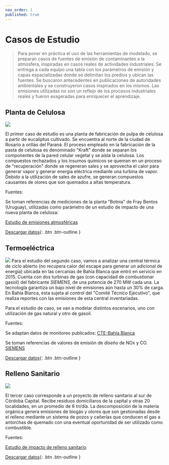 ```yaml
---
nav_order: 1
published: true
---
```


# Casos de Estudio

> Para poner en práctica el uso de las herramientas de modelado, se preparan casos de fuentes de emisión de contaminantes a la atmósfera, inspiradas en casos reales de actividades industriales. Se entrega a cada equipo una tabla con los parámetros de emisión y capas espacializadas donde se delimitan los predios y ubican las fuentes. Se buscaron antecedentes en publicaciones de autoridades ambientales y se construyeron casos inspirados en los mismos. Las emisiones utilizadas no son un reflejo de los procesos industriales reales y fueron exageradas para enriquecer el aprendizaje.  

## Planta de Celulosa 

![](https://assets.iprofesional.com/cdn-cgi/image/w=880,f=webp/https://assets.iprofesional.com/assets/jpg/2021/06/517828.jpg)

El primer caso de estudio es una planta de fabricación de pulpa de celulosa a partir de eucaliptus cultivado. Se encuentra al norte de la ciudad de Rosario a orillas del Paraná. El proceso empleado en la fabricación de la pasta de celulosa es denominado "Kraft" donde se separan los componentes de la pared celular vegetal y se aísla la celulosa. Los compuestos rechazados y los insumos químicos se queman en un proceso de "recuperación" donde se regeneran sales y se aprovecha el calor para generar vapor y generar energía eléctrica mediante una turbina de vapor. Debido a la utilización de sales de azufre, se generan compuestos causantes de olores que son quemados a altas temperatura.




Fuentes:

Se toman referencias de mediciones de la planta "Botnia" de Fray Bentos (Uruguay), utilizadas como parámetro de un estudio de impacto de una nueva planta de celulosa:

[Estudio de emisiones atmosféricas](https://www.ambiente.gub.uy/oan/wp-content/uploads/2018/02/8.-Anexos-EsIA-Tomo-II.pdf)

[Descargar datos](/tps/archivos/CELULOSA/CELULOSA.zip){: .btn .btn-outline }


## Termoeléctrica
![](https://www.rafasa.com/resources/users-uploads/galleries/64/noticias/3435c378bb76d4357324dd7e69f3cd18.jpg)
Para el estudio del segundo caso, vamos a analizar una central térmica de ciclo abierto (no recupera calor del escape para generar un adicional de energía) ubicada en las cercanías de Bahía Blanca que entró en servicio en 2015. Cuenta con dos turbinas de gas (con capacidad de combustionar gasoil) del fabricante *SIEMENS*, de una potencia de 270 MW cada una. La tecnología garantiza un bajo nivel de emisiones aún hasta un 30% de carga. En Bahía Blanca, esta sujeta al control del "Comité Técnico Ejecutivo", que realiza reportes con las emisiones de esta central inventariadas.

Para el estudio de caso, se van a modelar distintos escenarios, uno con utilización de gas natural y otro de gasoil.

Fuentes:

Se adaptan datos de monitoreo publicados:
[CTE-Bahía Blanca](https://bahia.gob.ar/subidos/cte/informes2017/2017/2.2%20-%20Subprograma%20Control%20de%20Emisiones%20Gaseosas%20Industriales.pdf)

Se toman referencias de valores de emisión de diseño de NOx y CO.
[SIEMENS](https://www.siemens-energy.com/global/en/offerings/power-generation/gas-turbines/sgt6-5000f.html) 

[Descargar datos](/tps/archivos/TERMOELÉCTRICA/TERMOELE.zip){: .btn .btn-outline }


## Relleno Sanitario

![](https://www.lavoz.com.ar/resizer/vOcS07Olo0ydhFisoZdUnDIq5to=/1023x682/smart/cloudfront-us-east-1.images.arcpublishing.com/grupoclarin/L5AASZXB75EMPGF7ZQ6HJHTKKY.JPG)

El tercer caso corresponde a un proyecto de relleno sanitario al sur de Córdoba Capital. Recibe residuos domiciliaros de la capital y otras 20 localidades, en un promedio de 6 tn/día. La descomposición de la materia orgánica genera emisiones de biogás y olores que son gestionadas desde el relleno mediante un sistema de pozos y cañerías que conducen el gas a antorchas de quemado con una eventual oportunidad de ser utilizado como combustible.


Fuentes:

[Estudio de impacto de relleno sanitario](https://secretariadeambiente.cba.gov.ar/proyectosingresados/estudio-impacto-ambiental-ampliacion-del-predio-tratamiento-disposicion-final-residuos-solidos-urbanos-piedras-blancas/)


[Descargar datos](/tps/archivos/RELLENO_SANITARIO/RELLENO.zip){: .btn .btn-outline }


